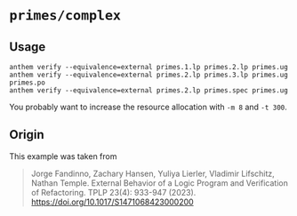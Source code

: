 # `primes/complex`

## Usage
```
anthem verify --equivalence=external primes.1.lp primes.2.lp primes.ug
anthem verify --equivalence=external primes.2.lp primes.3.lp primes.ug primes.po
anthem verify --equivalence=external primes.2.lp primes.spec primes.ug
```

You probably want to increase the resource allocation with `-m 8` and `-t 300`.

## Origin
This example was taken from

> Jorge Fandinno, Zachary Hansen, Yuliya Lierler, Vladimir Lifschitz, Nathan Temple.
> External Behavior of a Logic Program and Verification of Refactoring. TPLP 23(4): 933-947 (2023).
> https://doi.org/10.1017/S1471068423000200
